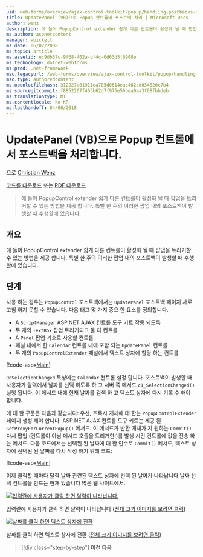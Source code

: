 ```yaml
---
uid: web-forms/overview/ajax-control-toolkit/popup/handling-postbacks-from-a-popup-control-with-an-updatepanel-vb
title: UpdatePanel (VB)으로 Popup 컨트롤의 포스트백 처리 | Microsoft Docs
author: wenz
description: 에 들어 PopupControl extender 쉽게 다른 컨트롤이 활성화 될 때 팝업을 트리거할 수 있는 방법을 제공 합니다. 특별 한 주의 만들어야 하는 중...
ms.author: aspnetcontent
manager: wpickett
ms.date: 06/02/2008
ms.topic: article
ms.assetid: ec9db57c-9f68-402a-bf4c-0d63d5f6908e
ms.technology: dotnet-webforms
ms.prod: .net-framework
msc.legacyurl: /web-forms/overview/ajax-control-toolkit/popup/handling-postbacks-from-a-popup-control-with-an-updatepanel-vb
msc.type: authoredcontent
ms.openlocfilehash: 312927e01911ea705d0614eac462cd034820c7b4
ms.sourcegitcommit: f8852267f463b62d7f975e56bea9aa3f68fbbdeb
ms.translationtype: MT
ms.contentlocale: ko-KR
ms.lasthandoff: 04/06/2018
---
```

<a name="handling-postbacks-from-a-popup-control-with-an-updatepanel-vb"></a>UpdatePanel (VB)으로 Popup 컨트롤에서 포스트백을 처리합니다.
====================
으로 [Christian Wenz](https://github.com/wenz)

[코드를 다운로드](http://download.microsoft.com/download/9/3/f/93f8daea-bebd-4821-833b-95205389c7d0/PopupControl2.vb.zip) 또는 [PDF 다운로드](http://download.microsoft.com/download/2/d/c/2dc10e34-6983-41d4-9c08-f78f5387d32b/popupcontrol2VB.pdf)

> 에 들어 PopupControl extender 쉽게 다른 컨트롤이 활성화 될 때 팝업을 트리거할 수 있는 방법을 제공 합니다. 특별 한 주의 이러한 팝업 내의 포스트백이 발생할 때 수행할에 있습니다.


## <a name="overview"></a>개요

에 들어 PopupControl extender 쉽게 다른 컨트롤이 활성화 될 때 팝업을 트리거할 수 있는 방법을 제공 합니다. 특별 한 주의 이러한 팝업 내의 포스트백이 발생할 때 수행할에 있습니다.

## <a name="steps"></a>단계

사용 하는 경우는 `PopupControl` 포스트백에서는 `UpdatePanel` 포스트백 페이지 새로 고침 하지 못할 수 있습니다. 다음 태그 몇 가지 중요 한 요소를 정의합니다.

- A `ScriptManager` ASP.NET AJAX 컨트롤 도구 키트 작동 되도록
- 두 개의 `TextBox` 팝업 트리거되고 둘 다 컨트롤
- A `Panel` 팝업 기호로 사용할 컨트롤
- 패널 내에서 한 `Calendar` 컨트롤 내에 포함 되는 `UpdatePanel` 컨트롤
- 두 개의 `PopupControlExtender` 패널에서 텍스트 상자에 할당 하는 컨트롤

[!code-aspx[Main](handling-postbacks-from-a-popup-control-with-an-updatepanel-vb/samples/sample1.aspx)]

`OnSelectionChanged` 특성에는 `Calendar` 컨트롤 설정 합니다. 포스트백이 발생할 때 사용자가 달력에서 날짜를 선택 하도록 하 고 서버 쪽 메서드 `c1_SelectionChanged()` 실행 됩니다. 이 메서드 내에 현재 날짜를 검색 하 고 텍스트 상자에 다시 기록 수 해야 합니다.

에 대 한 구문은 다음과 같습니다: 우선, 프록시 개체에 대 한는 `PopupControlExtender` 페이지 생성 해야 합니다. ASP.NET AJAX 컨트롤 도구 키트는 제공 된 `GetProxyForCurrentPopup()` 메서드. 이 메서드가 반환 개체가 지 원하는 `Commit()` 다시 팝업 (컨트롤이 아님 메서드 호출을 트리거한!)를 발생 시킨 컨트롤에 값을 전송 하는 메서드. 다음 코드에서는 선택된 된 날짜에 대 한 인수로 `Commit()` 메서드, 텍스트 상자에 선택된 된 날짜를 다시 작성 하기 위해 코드:

[!code-aspx[Main](handling-postbacks-from-a-popup-control-with-an-updatepanel-vb/samples/sample2.aspx)]

이제 클릭할 때마다 달력 날짜 관련된 텍스트 상자에 선택 된 날짜가 나타납니다 날짜 선택 컨트롤을 만드는 현재 있습니다 많은 웹 사이트에서.


[![입력란에 사용자가 클릭 하면 달력이 나타납니다.](handling-postbacks-from-a-popup-control-with-an-updatepanel-vb/_static/image2.png)](handling-postbacks-from-a-popup-control-with-an-updatepanel-vb/_static/image1.png)

입력란에 사용자가 클릭 하면 달력이 나타납니다 ([전체 크기 이미지를 보려면 클릭](handling-postbacks-from-a-popup-control-with-an-updatepanel-vb/_static/image3.png))


[![날짜를 클릭 하면 텍스트 상자에 전환](handling-postbacks-from-a-popup-control-with-an-updatepanel-vb/_static/image5.png)](handling-postbacks-from-a-popup-control-with-an-updatepanel-vb/_static/image4.png)

날짜를 클릭 하면 텍스트 상자에 전환 ([전체 크기 이미지를 보려면 클릭](handling-postbacks-from-a-popup-control-with-an-updatepanel-vb/_static/image6.png))

> [!div class="step-by-step"]
> [이전](using-multiple-popup-controls-vb.md)
> [다음](handling-postbacks-from-a-popup-control-without-an-updatepanel-vb.md)
